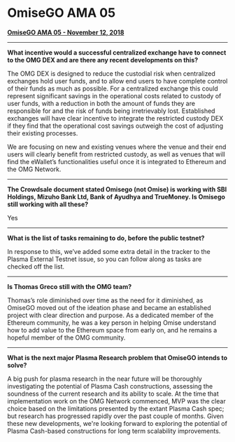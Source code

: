 # OmiseGO AMA 05

**[OmiseGO AMA 05 - November 12, 2018](https://www.reddit.com/r/omise_go/comments/9wbfxe/omisego_ama_5_november_12_2018/)**

***

**What incentive would a successful centralized exchange have to connect to the OMG DEX and are there any recent developments on this?**

The OMG DEX is designed to reduce the custodial risk when centralized exchanges hold user funds, and to allow end users to have complete control of their funds as much as possible. For a centralized exchange this could represent significant savings in the operational costs related to custody of user funds, with a reduction in both the amount of funds they are responsible for and the risk of funds being irretrievably lost. Established exchanges will have clear incentive to integrate the restricted custody DEX if they find that the operational cost savings outweigh the cost of adjusting their existing processes.

We are focusing on new and existing venues where the venue and their end users will clearly benefit from restricted custody, as well as venues that will find the eWallet’s functionalities useful once it is integrated to Ethereum and the OMG Network.

***

**The Crowdsale document stated Omisego (not Omise) is working with SBI Holdings, Mizuho Bank Ltd, Bank of Ayudhya and TrueMoney. Is Omisego still working with all these?**

Yes

***

**What is the list of tasks remaining to do, before the public testnet?**

In response to this, we’ve added some extra detail in the tracker to the Plasma External Testnet issue, so you can follow along as tasks are checked off the list.

***

**Is Thomas Greco still with the OMG team?**

Thomas’s role diminished over time as the need for it diminished, as OmiseGO moved out of the ideation phase and became an established project with clear direction and purpose. As a dedicated member of the Ethereum community, he was a key person in helping Omise understand how to add value to the Ethereum space from early on, and he remains a hopeful member of the OMG community.

***

**What is the next major Plasma Research problem that OmiseGO intends to solve?**

A big push for plasma research in the near future will be thoroughly investigating the potential of Plasma Cash constructions, assessing the soundness of the current research and its ability to scale. At the time that implementation work on the OMG Network commenced, MVP was the clear choice based on the limitations presented by the extant Plasma Cash spec; but research has progressed rapidly over the past couple of months. Given these new developments, we're looking forward to exploring the potential of Plasma Cash-based constructions for long term scalability improvements.
